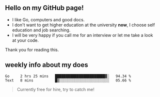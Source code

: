 ## Hello on my GitHub page!

- I like Go, computers and good docs.
- I don't want to get higher education at the university **now**, I choose self education and job searching.
- I will be very happy if you call me for an interview or let me take a look at your code.

Thank you for reading this.

## weekly info about my does
<!--START_SECTION:waka-->

```text
Go     2 hrs 25 mins   ███████████████████████▓░   94.34 %
Text   8 mins          █▒░░░░░░░░░░░░░░░░░░░░░░░   05.66 %
```

<!--END_SECTION:waka-->

> Currently free for hire, try to catch me!
